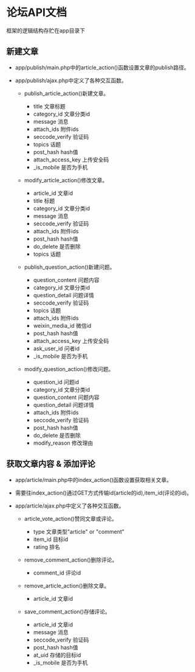 # 论坛API文档

框架的逻辑结构存贮在app目录下

## 新建文章

- app/publish/main.php中的article_action()函数设置文章的publish路径。
- app/publish/ajax.php中定义了各种交互函数。

    - publish_article_action()新建文章。
        - title 文章标题
        - category_id 文章分类id
        - message 消息
        - attach_ids 附件ids
        - seccode_verify 验证码
        - topics 话题
        - post_hash hash值
        - attach_access_key 上传安全码
        - _is_mobile 是否为手机

    - modify_article_action()修改文章。
        - article_id 文章id
        - title 标题
        - category_id 文章分类id
        - message 消息
        - seccode_verify 验证码
        - attach_ids 附件ids
        - post_hash hash值
        - do_delete 是否删除
        - topics 话题

    - publish_question_action()新建问题。
        - question_content 问题内容
        - category_id 文章分类id
        - question_detail 问题详情
        - seccode_verify 验证码
        - topics 话题
        - attach_ids 附件ids
        - weixin_media_id 微信id
        - post_hash hash值
        - attach_access_key 上传安全码
        - ask_user_id 问者id
        - _is_mobile 是否为手机

    - modify_question_action()修改问题。
        - question_id 问题id
        - category_id 文章分类id
        - question_content 问题内容
        - question_detail 问题详情
        - attach_ids 附件ids
        - seccode_verify 验证码
        - post_hash hash值
        - do_delete 是否删除
        - modify_reason 修改理由

## 获取文章内容 & 添加评论

- app/article/main.php中的index_action()函数设置获取相关文章。
- 需要往index_action()通过GET方式传输id(article的id),item_id(评论的id)。
- app/article/ajax.php中定义了各种交互函数。

    - article_vote_action()赞同文章或评论。
        - type 文章类型"article" or "comment"
        - item_id 目标id
        - rating 排名

    - remove_comment_action()删除评论。
        - comment_id 评论id

    - remove_article_action()删除文章。
        - article_id 文章id

    - save_comment_action()存储评论。
        - article_id 文章id
        - message 消息
        - seccode_verify 验证码
        - post_hash hash值
        - at_uid 存储的目标id
        - _is_mobile 是否为手机
